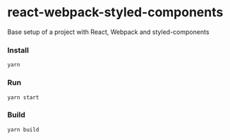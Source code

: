 # react-webpack-styled-components

Base setup of a project with React, Webpack and styled-components

### Install

    yarn

### Run

    yarn start

### Build

    yarn build